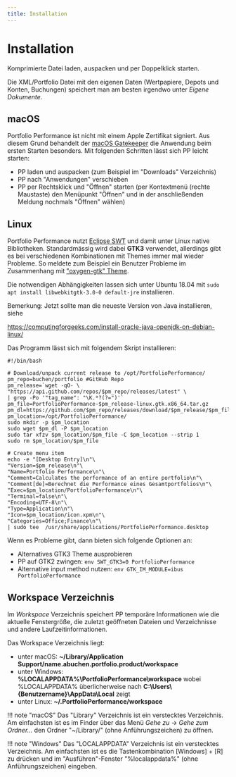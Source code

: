 ```yaml
---
title: Installation
---
```


# Installation

Komprimierte Datei laden, auspacken und per Doppelklick starten.

Die XML/Portfolio Datei mit den eigenen Daten (Wertpapiere, Depots und Konten, Buchungen) speichert man am besten irgendwo unter *Eigene Dokumente*.

## macOS

Portfolio Performance ist nicht mit einem Apple Zertifikat signiert. Aus diesem Grund behandelt der [macOS Gatekeeper](https://en.wikipedia.org/wiki/Gatekeeper_(macOS)) die Anwendung beim ersten Starten besonders. Mit folgenden Schritten lässt sich PP leicht starten:


* PP laden und auspacken (zum Beispiel im "Downloads" Verzeichnis)
* PP nach "Anwendungen" verschieben
* PP per Rechtsklick und "Öffnen" starten (per Kontextmenü (rechte Maustaste) den Menüpunkt "Öffnen" und in der anschließenden Meldung nochmals "Öffnen" wählen)

## Linux

Portfolio Performance nutzt [Eclipse SWT](https://www.eclipse.org/swt/) und damit unter Linux native Bibliotheken. Standardmässig wird dabei **GTK3** verwendet, allerdings gibt es bei verschiedenen Kombinationen mit Themes immer mal wieder Probleme. So meldete zum Beispiel ein Benutzer Probleme im Zusammenhang mit ["oxygen-gtk" Theme](https://github.com/buchen/portfolio/issues/1089#issuecomment-459698493).

Die notwendigen Abhängigkeiten lassen sich unter Ubuntu 18.04 mit `sudo apt install libwebkitgtk-3.0-0 default-jre` installieren.

Bemerkung:
Jetzt sollte man die neueste Version von Java installieren, siehe

https://computingforgeeks.com/install-oracle-java-openjdk-on-debian-linux/

Das Programm lässt sich mit folgendem Skript installieren:
```
#!/bin/bash

# Download/unpack current release to /opt/PortfolioPerformance/
pm_repo=buchen/portfolio #GitHub Repo
pm_release=`wget -qO- \
"https://api.github.com/repos/$pm_repo/releases/latest" \
| grep -Po '"tag_name": "\K.*?(?=")'` 
pm_file=PortfolioPerformance-$pm_release-linux.gtk.x86_64.tar.gz
pm_dl=https://github.com/$pm_repo/releases/download/$pm_release/$pm_file
pm_location=/opt/PortfolioPerformance/
sudo mkdir -p $pm_location
sudo wget $pm_dl -P $pm_location
sudo tar xfzv $pm_location/$pm_file -C $pm_location --strip 1
sudo rm $pm_location/$pm_file

# Create menu item
echo -e "[Desktop Entry]\n"\
"Version=$pm_release\n"\
"Name=Portfolio Performance\n"\
"Comment=Calculates the performance of an entire portfolio\n"\
"Comment[de]=Berechnet die Performance eines Gesamtportfolios\n"\
"Exec=$pm_location/PortfolioPerformance\n"\
"Terminal=false\n"\
"Encoding=UTF-8\n"\
"Type=Application\n"\
"Icon=$pm_location/icon.xpm\n"\
"Categories=Office;Finance\n"\
| sudo tee  /usr/share/applications/PortfolioPerformance.desktop
```


Wenn es Probleme gibt, dann bieten sich folgende Optionen an:

* Alternatives GTK3 Theme ausprobieren
* PP auf GTK2 zwingen: ```env SWT_GTK3=0 PortfolioPerformance```
* Alternative input method nutzen: ```env GTK_IM_MODULE=ibus PortfolioPerformance```

## Workspace Verzeichnis

Im *Workspace* Verzeichnis speichert PP temporäre Informationen wie die aktuelle Fenstergröße, die zuletzt geöffneten Dateien und Verzeichnisse und andere Laufzeitinformationen.

Das Workspace Verzeichnis liegt:

* unter macOS: **~/Library/Application Support/name.abuchen.portfolio.product/workspace**
* unter Windows: **%LOCALAPPDATA%\PortfolioPerformance\workspace** wobei %LOCALAPPDATA% überlicherweise nach **C:\Users\\{Benutzername}\AppData\Local** zeigt
* unter Linux: **~/.PortfolioPerformance/workspace**

!!! note "macOS"
    Das "Library" Verzeichnis ist ein verstecktes Verzeichnis. Am einfachsten ist es im Finder über das Menü *Gehe zu* -> *Gehe zum Ordner...* den Ordner "~/Library/" (ohne Anführungszeichen) zu öffnen.

!!! note "Windows"
    Das "LOCALAPPDATA" Verzeichnis ist ein verstecktes Verzeichnis. Am einfachsten ist es die Tastenkombination [Windows] + [R] zu drücken und im "Ausführen"-Fenster "%localappdata%" (ohne Anführungszeichen) eingeben.
<!--stackedit_data:
eyJoaXN0b3J5IjpbLTI4MDIwMjM3NV19
-->
